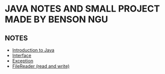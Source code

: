 # JAVA NOTES AND SMALL PROJECT MADE BY BENSON NGU
## NOTES
- [Introduction to Java](https://github.com/BensonNgu/java/tree/main/Java%20notes/Introduction%20To%20Java)
- [Interface](https://github.com/BensonNgu/java/tree/main/Java%20notes/Interface)
- [Exception](https://github.com/BensonNgu/java/tree/main/Java%20notes/Exception)
- [FileReader (read and write)](https://github.com/BensonNgu/java/tree/main/Java%20notes/FileReader%20(read%20and%20write))